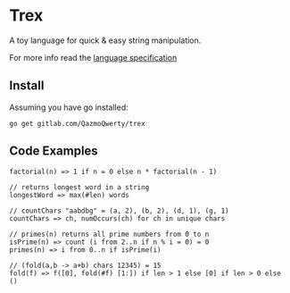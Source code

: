 # Trex

A toy language for quick & easy string manipulation.

For more info read the [language specification](docs/trex-spec.md)

## Install

Assuming you have go installed:

```
go get gitlab.com/QazmoQwerty/trex
```

## Code Examples

```
factorial(n) => 1 if n = 0 else n * factorial(n - 1)
```

```
// returns longest word in a string
longestWord => max(#len) words
```

```
// countChars "aabdbg" = (a, 2), (b, 2), (d, 1), (g, 1) 
countChars => ch, numOccurs(ch) for ch in unique chars
```


```
// primes(n) returns all prime numbers from 0 to n
isPrime(n) => count (i from 2..n if n % i = 0) = 0
primes(n) => i from 0..n if isPrime(i)
```


```
// (fold(a,b -> a+b) chars 12345) = 15
fold(f) => f([0], fold(#f) [1:]) if len > 1 else [0] if len > 0 else ()
```


